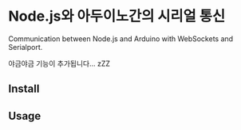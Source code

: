 # Node.js와 아두이노간의 시리얼 통신 
Communication between Node.js and Arduino with WebSockets and Serialport. 

야금야금 기능이 추가됩니다... zZZ

## Install

## Usage
